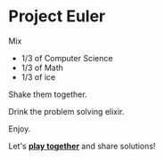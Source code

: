 # Project Euler

Mix
* 1/3 of Computer Science
* 1/3 of Math
* 1/3 of ice

Shake them together. 

Drink the problem solving elixir. 

Enjoy.

Let's **[play together](https://projecteuler.net)** and share solutions!
